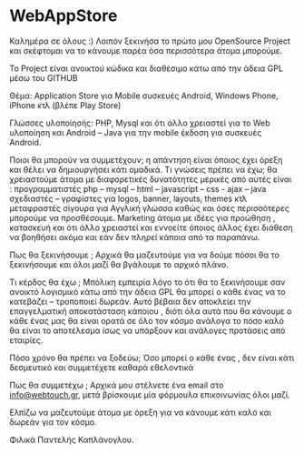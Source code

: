 # WebAppStore
Καλημέρα σε όλους :)
Λοιπόν ξεκινήσα το πρώτο μου OpenSource Project και σκέφτομαι να το κάνουμε παρέα όσα περισσότερα άτομα μπορούμε.

Το Project είναι ανοικτού κώδικα και διαθέσιμο κάτω από την άδεια GPL μέσω του GITHUB

Θέμα: Application Store για Mobile συσκευές Android, Windows Phone, iPhone κτλ (βλέπε Play Store)

Γλώσσες υλοποίησής: PHP, Mysql και ότι άλλο χρειαστεί για το Web υλοποίηση
και Android – Java για την mobile έκδοση για συσκευές Android.

Ποιοι  θα μπορούν να συμμετέχουν; η απάντηση είναι όποιος έχει όρεξη και θέλει να δημιουργήσει κάτι ομαδικά.
Τι γνώσεις πρέπει να έχω; θα χρειαστούμε άτομα με διαφορετικές δυνατότητες μερικές από αυτές είναι :
προγραμματιστές php – mysql – html – javascript – css - ajax – java
σχεδιαστές – γραφίστες για logos, banner, layouts, themes κτλ
μεταφραστές σίγουρα για Αγγλική γλώσσα καθώς και όσες περισσότερες μπορούμε να προσθέσουμε.
Marketing άτομα με ιδέες για προώθηση , κατασκευή και ότι άλλο χρειαστεί
και εννοείτε όποιος άλλος έχει διάθεση να βοηθήσει ακόμα και εάν δεν πληρεί κάποια από τα παραπάνω.

Πως θα ξεκινήσουμε ; 
Αρχικά θα μαζευτούμε για να δούμε πόσοι θα το ξεκινήσουμε και όλοι μαζί θα βγάλουμε το αρχικό πλάνο.

Τι κέρδος θα έχω ;
Μπόλικη εμπειρία λόγο το ότι θα το ξεκινήσουμε σαν ανοικτό λογισμικό κάτω από την άδεια GPL θα μπορεί ο κάθε ένας να το κατεβάζει – τροποποιεί δωρεάν. 
Αυτό βέβαια δεν αποκλείει την επαγγελματική αποκατάσταση κάποιου , διότι όλα αυτά που θα κάνουμε ο κάθε ένας μας θα είναι ορατά σε όλο τον κόσμο ανάλογα το πόσο καλό θα είναι το αποτέλεσμα ίσως να υπάρξουν και ανάλογες προτάσεις από εταιρίες.

Πόσο χρόνο θα πρέπει να ξοδεύω;
Όσο μπορεί ο κάθε ένας , δεν είναι κάτι δεσμευτικό και συμμετέχετε καθαρά εθελοντικά

Πως θα συμμετέχω ;
Αρχικά μου στέλνετε ένα email στο info@webtouch.gr, μετά βρίσκουμε μία φόρμουλα επικοινωνίας όλοι μαζί.

Ελπίζω να μαζευτούμε άτομα με όρεξη για να κάνουμε κάτι καλό και δωρεάν για τον κόσμο.

Φιλικά
Παντελής Καπλάνογλου.
